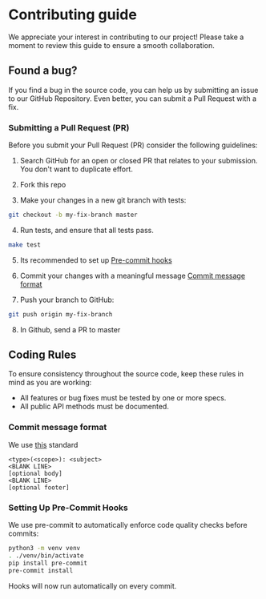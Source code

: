 # Contributing guide
We appreciate your interest in contributing to our project! Please take a
moment to review this guide to ensure a smooth collaboration.


## Found a bug?
If you find a bug in the source code, you can help us by submitting an issue to
our GitHub Repository. Even better, you can submit a Pull Request with a fix.


### Submitting a Pull Request (PR)
Before you submit your Pull Request (PR) consider the following guidelines:
1. Search GitHub for an open or closed PR that relates to your submission. You
   don't want to duplicate effort.

2. Fork this repo

3. Make your changes in a new git branch with tests:
```sh
git checkout -b my-fix-branch master
```

4. Run tests, and ensure that all tests pass.
```sh
make test
```

5. Its recommended to set up [Pre-commit hooks](#pre-commit)

6. Commit your changes with a meaningful message [Commit message format](#commit-message-format)

7. Push your branch to GitHub:
```sh
git push origin my-fix-branch
```

8. In Github, send a PR to master


## <a name="rules"></a> Coding Rules
To ensure consistency throughout the source code, keep these rules in mind as
you are working:

* All features or bug fixes must be tested by one or more specs.
* All public API methods must be documented.

### <a name="commit-message-format"></a> Commit message format
We use [this](https://www.conventionalcommits.org/en/v1.0.0/) standard
```gitcommit
<type>(<scope>): <subject>
<BLANK LINE>
[optional body]
<BLANK LINE>
[optional footer]
```

### <a name="pre-commit"></a> Setting Up Pre-Commit Hooks
We use pre-commit to automatically enforce code quality checks before commits:
```sh
python3 -m venv venv
. ./venv/bin/activate
pip install pre-commit
pre-commit install
```
Hooks will now run automatically on every commit.
